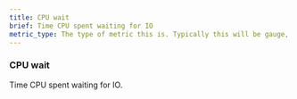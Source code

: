 ```yaml
---
title: CPU wait
brief: Time CPU spent waiting for IO
metric_type: The type of metric this is. Typically this will be gauge, counter or cumulative_counter.
---
```


### CPU wait

Time CPU spent waiting for IO.
